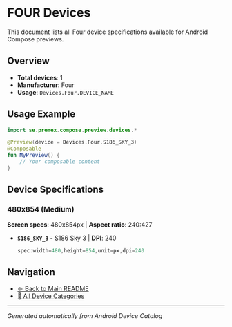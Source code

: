 # FOUR Devices

This document lists all Four device specifications available for Android Compose previews.

## Overview

- **Total devices**: 1
- **Manufacturer**: Four
- **Usage**: `Devices.Four.DEVICE_NAME`

## Usage Example

```kotlin
import se.premex.compose.preview.devices.*

@Preview(device = Devices.Four.S186_SKY_3)
@Composable
fun MyPreview() {
    // Your composable content
}
```

## Device Specifications

### 480x854 (Medium)

**Screen specs**: 480x854px | **Aspect ratio**: 240:427

- **`S186_SKY_3`** - S186 Sky 3 | **DPI**: 240
  ```kotlin
  spec:width=480,height=854,unit=px,dpi=240
  ```

## Navigation

- [← Back to Main README](../../README.md)
- [📱 All Device Categories](../README.md)

---
*Generated automatically from Android Device Catalog*
